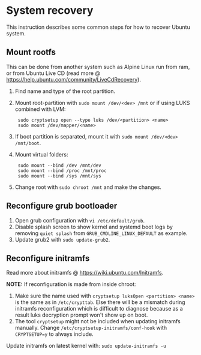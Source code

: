 # System recovery

This instruction describes some common steps for how to recover Ubuntu system.

## Mount rootfs

This can be done from another system such as Alpine Linux run from ram, or from
Ubuntu Live CD (read more @ <https://help.ubuntu.com/community/LiveCdRecovery>).

1. Find name and type of the root partition.
2. Mount root-partition with `sudo mount /dev/<dev> /mnt` or if using LUKS
   combined with LVM:

        sudo cryptsetup open --type luks /dev/<partition> <name>
        sudo mount /dev/mapper/<name>

3. If boot partition is separated, mount it with `sudo mount /dev/<dev> /mnt/boot`.
4. Mount virtual folders:

        sudo mount --bind /dev /mnt/dev
        sudo mount --bind /proc /mnt/proc
        sudo mount --bind /sys /mnt/sys

5. Change root with `sudo chroot /mnt` and make the changes.

## Reconfigure grub bootloader

1. Open grub configuration with `vi /etc/default/grub`.
2. Disable splash screen to show kernel and systemd boot logs by removing
   `quiet splash` from `GRUB_CMDLINE_LINUX_DEFAULT` as example.
3. Update grub2 with `sudo update-grub2`.

## Reconfigure initramfs

Read more about initramfs @ <https://wiki.ubuntu.com/Initramfs>.

__NOTE:__ If reconfiguration is made from inside chroot:

1. Make sure the name used with `cryptsetup luksOpen <partition> <name>` is the
   same as in `/etc/crypttab`. Else there will be a mismatch during initramfs
   reconfiguration which is difficult to diagnose because as a result luks
   decryption prompt won't show up on boot.
2. The tool `cryptsetup` might not be included when updating initramfs manually.
   Change `/etc/cryptsetup-initramfs/conf-hook` with `CRYPTSETUP=y` to always
   include.

Update initramfs on latest kernel with: `sudo update-initramfs -u`
